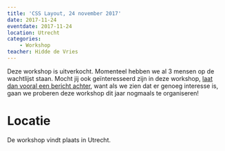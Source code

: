 ```yaml
---
title: 'CSS Layout, 24 november 2017'
date: 2017-11-24
eventdate: 2017-11-24
location: Utrecht
categories:
    - Workshop
teacher: Hidde de Vries
---
```


Deze workshop is uitverkocht. Momenteel hebben we al 3 mensen op de wachtlijst staan. Mocht jij ook geïnteresseerd zijn in deze workshop, [laat dan vooral een bericht achter](/workshops), want als we zien dat er genoeg interesse is, gaan we proberen deze workshop dit jaar nogmaals te organiseren!

# Locatie

De workshop vindt plaats in Utrecht.
